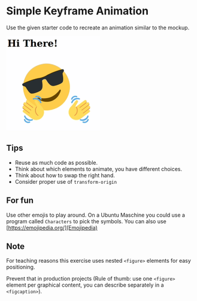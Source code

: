 # Simple Keyframe Animation

Use the given starter code to recreate an animation similar to the mockup.

![Mockup](demo-winking-dude.gif)

## Tips

* Reuse as much code as possible.
* Think about which elements to animate, you have different choices.
* Think about how to swap the right hand.
* Consider proper use of `transform-origin`

## For fun

Use other emojis to play around.
On a Ubuntu Maschine you could use a program called `Characters` to pick the symbols.
You can also use [https://emojipedia.org/](Emojipedia)

## Note
For teaching reasons this exercise uses nested `<figure>` elements for easy positioning. 

Prevent that in production projects (Rule of thumb: use one `<figure>` element per graphical content, you can describe separately in a `<figcaption>`).